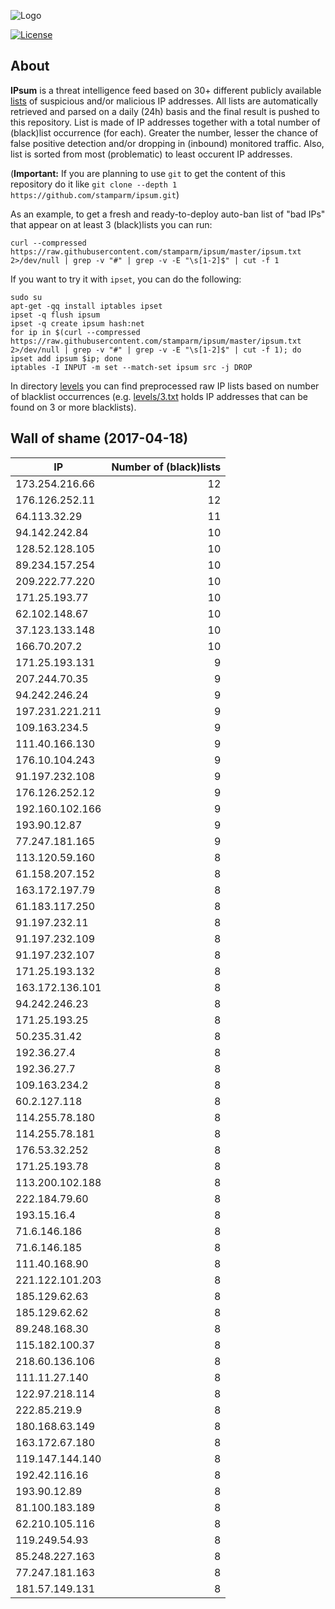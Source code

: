 ![Logo](logo.png)

[![License](https://img.shields.io/badge/license-Public_domain-red.svg)](https://wiki.creativecommons.org/wiki/Public_domain)

About
----

**IPsum** is a threat intelligence feed based on 30+ different publicly available [lists](https://github.com/stamparm/maltrail) of suspicious and/or malicious IP addresses. All lists are automatically retrieved and parsed on a daily (24h) basis and the final result is pushed to this repository. List is made of IP addresses together with a total number of (black)list occurrence (for each). Greater the number, lesser the chance of false positive detection and/or dropping in (inbound) monitored traffic. Also, list is sorted from most (problematic) to least occurent IP addresses.

(**Important:** If you are planning to use `git` to get the content of this repository do it like `git clone --depth 1 https://github.com/stamparm/ipsum.git`)

As an example, to get a fresh and ready-to-deploy auto-ban list of "bad IPs" that appear on at least 3 (black)lists you can run:

```
curl --compressed https://raw.githubusercontent.com/stamparm/ipsum/master/ipsum.txt 2>/dev/null | grep -v "#" | grep -v -E "\s[1-2]$" | cut -f 1
```

If you want to try it with `ipset`, you can do the following:

```
sudo su
apt-get -qq install iptables ipset
ipset -q flush ipsum
ipset -q create ipsum hash:net
for ip in $(curl --compressed https://raw.githubusercontent.com/stamparm/ipsum/master/ipsum.txt 2>/dev/null | grep -v "#" | grep -v -E "\s[1-2]$" | cut -f 1); do ipset add ipsum $ip; done
iptables -I INPUT -m set --match-set ipsum src -j DROP
```

In directory [levels](levels) you can find preprocessed raw IP lists based on number of blacklist occurrences (e.g. [levels/3.txt](levels/3.txt) holds IP addresses that can be found on 3 or more blacklists).

Wall of shame (2017-04-18)
----

|IP|Number of (black)lists|
|---|--:|
173.254.216.66|12
176.126.252.11|12
64.113.32.29|11
94.142.242.84|10
128.52.128.105|10
89.234.157.254|10
209.222.77.220|10
171.25.193.77|10
62.102.148.67|10
37.123.133.148|10
166.70.207.2|10
171.25.193.131|9
207.244.70.35|9
94.242.246.24|9
197.231.221.211|9
109.163.234.5|9
111.40.166.130|9
176.10.104.243|9
91.197.232.108|9
176.126.252.12|9
192.160.102.166|9
193.90.12.87|9
77.247.181.165|9
113.120.59.160|8
61.158.207.152|8
163.172.197.79|8
61.183.117.250|8
91.197.232.11|8
91.197.232.109|8
91.197.232.107|8
171.25.193.132|8
163.172.136.101|8
94.242.246.23|8
171.25.193.25|8
50.235.31.42|8
192.36.27.4|8
192.36.27.7|8
109.163.234.2|8
60.2.127.118|8
114.255.78.180|8
114.255.78.181|8
176.53.32.252|8
171.25.193.78|8
113.200.102.188|8
222.184.79.60|8
193.15.16.4|8
71.6.146.186|8
71.6.146.185|8
111.40.168.90|8
221.122.101.203|8
185.129.62.63|8
185.129.62.62|8
89.248.168.30|8
115.182.100.37|8
218.60.136.106|8
111.11.27.140|8
122.97.218.114|8
222.85.219.9|8
180.168.63.149|8
163.172.67.180|8
119.147.144.140|8
192.42.116.16|8
193.90.12.89|8
81.100.183.189|8
62.210.105.116|8
119.249.54.93|8
85.248.227.163|8
77.247.181.163|8
181.57.149.131|8
